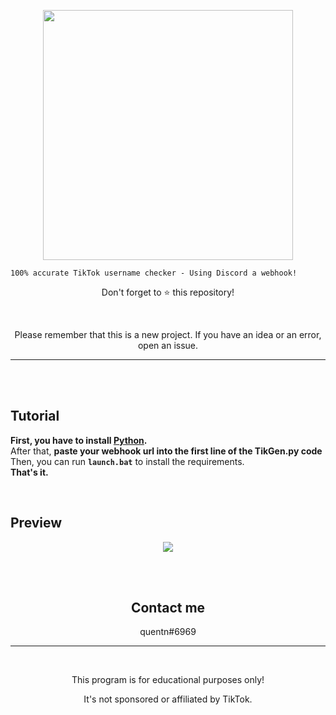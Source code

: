 <p align="center"><img src="https://user-images.githubusercontent.com/107768845/182029149-e99337da-97f7-4fc8-bc0b-1f571e1d4250.png", width="400", height="400"></p>


```
100% accurate TikTok username checker - Using Discord a webhook!
```

<p align="center">Don't forget to ⭐ this repository!</p>

<br>

<p align="center">Please remember that this is a new project. If you have an idea or an error, open an issue.</p>

---
<br>
<br>

## Tutorial 

**First, you have to install [Python](https://www.python.org/downloads).**
<br>
After that, **paste your webhook url into the first line of the TikGen.py code**
<br>
Then, you can run **`launch.bat`** to install the requirements.
<br>
**That's it.**

<br>

## Preview

<p align="center"><img src="https://user-images.githubusercontent.com/107768845/182029189-1a16c09f-4e1b-4815-810e-fc6db2309588.png"></p>


<center>



<br>
<br>

## Contact me

quentn#6969
<br>

--- 
<br>
<p align="center">This program is for educational purposes only!</p>
<p align="center">It's not sponsored or affiliated by TikTok.</p>


